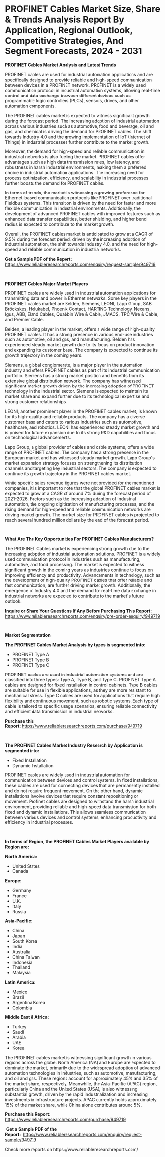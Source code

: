 <p><h1>PROFINET Cables Market Size, Share & Trends Analysis Report By Application, Regional Outlook, Competitive Strategies, And Segment Forecasts, 2024 - 2031</h1></p><p><strong>PROFINET Cables Market Analysis and Latest Trends</strong></p>
<p><p>PROFINET cables are used for industrial automation applications and are specifically designed to provide reliable and high-speed communication between devices in a PROFINET network. PROFINET is a widely used communication protocol in industrial automation systems, allowing real-time control and data exchange between different devices such as programmable logic controllers (PLCs), sensors, drives, and other automation components.</p><p>The PROFINET cables market is expected to witness significant growth during the forecast period. The increasing adoption of industrial automation across various industries such as automotive, food and beverage, oil and gas, and chemical is driving the demand for PROFINET cables. The shift towards Industry 4.0 and the growing implementation of IoT (Internet of Things) in industrial processes further contribute to the market growth.</p><p>Moreover, the demand for high-speed and reliable communication in industrial networks is also fueling the market. PROFINET cables offer advantages such as high data transmission rates, low latency, and robustness in harsh industrial environments, making them a preferred choice in industrial automation applications. The increasing need for process optimization, efficiency, and scalability in industrial processes further boosts the demand for PROFINET cables.</p><p>In terms of trends, the market is witnessing a growing preference for Ethernet-based communication protocols like PROFINET over traditional Fieldbus systems. This transition is driven by the need for faster and more flexible communication in industrial environments. Additionally, the development of advanced PROFINET cables with improved features such as enhanced data transfer capabilities, better shielding, and higher bend radius is expected to contribute to the market growth.</p><p>Overall, the PROFINET cables market is anticipated to grow at a CAGR of 9.5% during the forecast period, driven by the increasing adoption of industrial automation, the shift towards Industry 4.0, and the need for high-speed and reliable communication in industrial networks.</p></p>
<p><strong>Get a Sample PDF of the Report:&nbsp;</strong> <a href="https://www.reliableresearchreports.com/enquiry/request-sample/949719">https://www.reliableresearchreports.com/enquiry/request-sample/949719</a></p>
<p>&nbsp;</p>
<p><strong>PROFINET Cables Major Market Players</strong></p>
<p><p>PROFINET cables are widely used in industrial automation applications for transmitting data and power in Ethernet networks. Some key players in the PROFINET cables market are Belden, Siemens, LEONI, Lapp Group, SAB Bröckskes, Helukabel, Phoenix Contact, HARTING Technology, Nexans, Igus, ABB, Eland Cables, Quabbin Wire & Cable, JMACS, TPC Wire & Cable, and Premier Cable.</p><p>Belden, a leading player in the market, offers a wide range of high-quality PROFINET cables. It has a strong presence in various end-use industries such as automotive, oil and gas, and manufacturing. Belden has experienced steady market growth due to its focus on product innovation and expanding its customer base. The company is expected to continue its growth trajectory in the coming years.</p><p>Siemens, a global conglomerate, is a major player in the automation industry and offers PROFINET cables as part of its industrial communication portfolio. Siemens has a strong market position and benefits from its extensive global distribution network. The company has witnessed significant market growth driven by the increasing adoption of PROFINET technology in the industrial sector. Siemens is expected to maintain its market share and expand further due to its technological expertise and strong customer relationships.</p><p>LEONI, another prominent player in the PROFINET cables market, is known for its high-quality and reliable products. The company has a diverse customer base and caters to various industries such as automotive, healthcare, and robotics. LEONI has experienced steady market growth and is poised for future expansion due to its strong R&D capabilities and focus on technological advancements.</p><p>Lapp Group, a global provider of cables and cable systems, offers a wide range of PROFINET cables. The company has a strong presence in the European market and has witnessed steady market growth. Lapp Group's market expansion strategy focuses on strengthening its distribution channels and targeting key industrial sectors. The company is expected to continue its growth trajectory in the PROFINET cables market.</p><p>While specific sales revenue figures were not provided for the mentioned companies, it is important to note that the global PROFINET cables market is expected to grow at a CAGR of around 7% during the forecast period of 2021-2026. Factors such as the increasing adoption of industrial automation, the ongoing digitization of manufacturing processes, and the rising demand for high-speed and reliable communication networks are driving market growth. The market size for PROFINET cables is projected to reach several hundred million dollars by the end of the forecast period.</p></p>
<p>&nbsp;</p>
<p><strong>What Are The Key Opportunities For PROFINET Cables Manufacturers?</strong></p>
<p><p>The PROFINET Cables market is experiencing strong growth due to the increasing adoption of industrial automation solutions. PROFINET is a widely used communication protocol in industries such as manufacturing, automotive, and food processing. The market is expected to witness significant growth in the coming years as industries continue to focus on improving efficiency and productivity. Advancements in technology, such as the development of high-quality PROFINET cables that offer reliable and fast communication, are further driving market growth. Additionally, the emergence of Industry 4.0 and the demand for real-time data exchange in industrial networks are expected to contribute to the market's future outlook.</p></p>
<p><strong>Inquire or Share Your Questions If Any Before Purchasing This Report:</strong> <a href="https://www.reliableresearchreports.com/enquiry/pre-order-enquiry/949719">https://www.reliableresearchreports.com/enquiry/pre-order-enquiry/949719</a></p>
<p>&nbsp;</p>
<p><strong>Market Segmentation</strong></p>
<p><strong>The PROFINET Cables Market Analysis by types is segmented into:</strong></p>
<p><ul><li>PROFINET Type A</li><li>PROFINET Type B</li><li>PROFINET Type C</li></ul></p>
<p><p>PROFINET cables are used in industrial automation systems and are classified into three types: Type A, Type B, and Type C. PROFINET Type A cables are designed for fixed installation in control cabinets. Type B cables are suitable for use in flexible applications, as they are more resistant to mechanical stress. Type C cables are used for applications that require high flexibility and continuous movement, such as robotic systems. Each type of cable is tailored to specific usage scenarios, ensuring reliable connectivity and efficient data transmission in industrial networks.</p></p>
<p><strong>Purchase this Report:&nbsp;</strong><a href="https://www.reliableresearchreports.com/purchase/949719">https://www.reliableresearchreports.com/purchase/949719</a></p>
<p>&nbsp;</p>
<p><strong>The PROFINET Cables Market Industry Research by Application is segmented into:</strong></p>
<p><ul><li>Fixed Installation</li><li>Dynamic Installation</li></ul></p>
<p><p>PROFINET cables are widely used in industrial automation for communication between devices and control systems. In fixed installations, these cables are used for connecting devices that are permanently installed and do not require frequent movement. On the other hand, dynamic installations involve devices that require constant repositioning or movement. Profinet cables are designed to withstand the harsh industrial environment, providing reliable and high-speed data transmission for both fixed and dynamic installations. This allows seamless communication between various devices and control systems, enhancing productivity and efficiency in industrial processes.</p></p>
<p>&nbsp;</p>
<p><strong>In terms of Region, the PROFINET Cables Market Players available by Region are:</strong></p>
<p>
    <p> <strong> North America: </strong>
        <ul>
            <li>United States</li>
            <li>Canada</li>
        </ul>
        </p> 
    <p> <strong> Europe: </strong>
        <ul>
            <li>Germany</li>
            <li>France</li>
            <li>U.K.</li>
            <li>Italy</li>
            <li>Russia</li>
        </ul>
        </p> 
    <p> <strong> Asia-Pacific: </strong>
        <ul>
            <li>China</li>
            <li>Japan</li>
            <li>South Korea</li>
            <li>India</li>
            <li>Australia</li>
            <li>China Taiwan</li>
            <li>Indonesia</li>
            <li>Thailand</li>
            <li>Malaysia</li>
        </ul>
        </p> 
    <p> <strong> Latin America: </strong>
        <ul>
            <li>Mexico</li>
            <li>Brazil</li>
            <li>Argentina Korea</li>
            <li>Colombia</li>
        </ul>
        </p> 
    <p> <strong> Middle East & Africa: </strong>
        <ul>
            <li>Turkey</li>
            <li>Saudi</li>
            <li>Arabia</li>
            <li>UAE</li>
            <li>Korea</li>
        </ul>
    </p>
    </p>
<p><p>The PROFINET cables market is witnessing significant growth in various regions across the globe. North America (NA) and Europe are expected to dominate the market, primarily due to the widespread adoption of advanced automation technologies in industries, such as automotive, manufacturing, and oil and gas. These regions account for approximately 45% and 35% of the market share, respectively. Meanwhile, the Asia-Pacific (APAC) region, particularly China and the United States (USA), is also witnessing substantial growth, driven by the rapid industrialization and increasing investments in infrastructure projects. APAC currently holds approximately 15% of the market share, while China alone contributes around 5%.</p></p>
<p><strong>Purchase this Report: </strong><a href="https://www.reliableresearchreports.com/purchase/949719">https://www.reliableresearchreports.com/purchase/949719</a></p>
<p>&nbsp;<strong>Get a Sample PDF of the Report:&nbsp;&nbsp;</strong><a href="https://www.reliableresearchreports.com/enquiry/request-sample/949719">https://www.reliableresearchreports.com/enquiry/request-sample/949719</a></p>
<p><strong></strong></p>
<p>Check more reports on https://www.reliableresearchreports.com/</p>